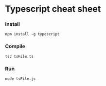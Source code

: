 # Typescript cheat sheet

### Install

`npm install -g typescript`

### Compile

`tsc tsFile.ts`

### Run
`node tsFile.js`
